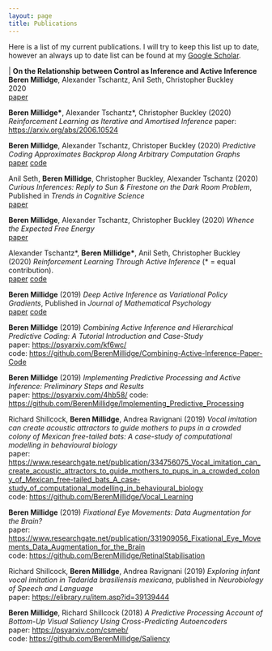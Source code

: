 ```yaml
---
layout: page
title: Publications
---
```


Here is a list of my current publications. I will try to keep this list up to date, however an always up to date list can be found at my [Google Scholar](https://scholar.google.com/citations?user=3GGkFTkAAAAJ&hl=en&oi=ao).

| **On the Relationship between Control as Inference and Active Inference** <br/> **Beren Millidge**, Alexander Tschantz, Anil Seth, Christopher Buckley <br/> 2020 <br/> [paper](https://arxiv.org/pdf/2006.12964.pdf)

**Beren Millidge\***, Alexander Tschantz*, Christopher Buckley (2020) *Reinforcement Learning as Iterative and Amortised Inference*
paper: https://arxiv.org/abs/2006.10524

**Beren Millidge**, Alexander Tschantz, Christoper Buckley (2020) *Predictive Coding Approximates Backprop Along Arbitrary Computation Graphs*  
[paper](https://arxiv.org/abs/2006.04182)  [code](https://github.com/BerenMillidge/PredictiveCodingBackprop)


Anil Seth, **Beren Millidge**, Christopher Buckley, Alexander Tschantz (2020) *Curious Inferences: Reply to Sun & Firestone on the Dark Room Problem*, Published in *Trends in Cognitive Science*  
[paper](https://psyarxiv.com/w8y9p/)

**Beren Millidge**, Alexander Tschantz, Christopher Buckley (2020) *Whence the Expected Free Energy*  
[paper](https://arxiv.org/abs/2004.08128)

Alexander Tschantz\*, **Beren Millidge\***, Anil Seth, Christopher Buckley (2020) *Reinforcement Learning Through Active Inference* (\* = equal contribution).  
[paper](https://arxiv.org/abs/2002.12636)  [code](https://github.com/alec-tschantz/rl-inference) 

**Beren Millidge** (2019) *Deep Active Inference as Variational Policy Gradients*, Published in *Journal of Mathematical Psychology*   
[paper](https://arxiv.org/pdf/1907.03876.pdf)  [code](https://github.com/BerenMillidge/DeepActiveInference)

**Beren Millidge** (2019) *Combining Active Inference and Hierarchical Predictive Coding: A Tutorial Introduction and Case-Study*   
paper: https://psyarxiv.com/kf6wc/  
code: https://github.com/BerenMillidge/Combining-Active-Inference-Paper-Code

**Beren Millidge** (2019) *Implementing Predictive Processing and Active Inference: Preliminary Steps and Results*   
paper: https://psyarxiv.com/4hb58/
code: https://github.com/BerenMillidge/Implementing_Predictive_Processing

Richard Shillcock, **Beren Millidge**, Andrea Ravignani (2019) *Vocal imitation can create acoustic attractors to guide mothers to pups in a crowded colony of Mexican free-tailed bats: A case-study of computational modelling in behavioural biology*   
paper: https://www.researchgate.net/publication/334756075_Vocal_imitation_can_create_acoustic_attractors_to_guide_mothers_to_pups_in_a_crowded_colony_of_Mexican_free-tailed_bats_A_case-study_of_computational_modelling_in_behavioural_biology   
code: https://github.com/BerenMillidge/Vocal_Learning

**Beren Millidge** (2019) *Fixational Eye Movements: Data Augmentation for the Brain?*   
paper: https://www.researchgate.net/publication/331909056_Fixational_Eye_Movements_Data_Augmentation_for_the_Brain   
code: https://github.com/BerenMillidge/RetinalStabilisation   

Richard Shillcock, **Beren Millidge**, Andrea Ravignani (2019) *Exploring infant vocal imitation in Tadarida brasiliensis mexicana*, published in *Neurobiology of Speech and Language*    
paper: https://elibrary.ru/item.asp?id=39139444   

**Beren Millidge**, Richard Shillcock (2018) *A Predictive Processing Account of Bottom-Up Visual Saliency Using Cross-Predicting Autoencoders*   
paper: https://psyarxiv.com/csmeb/   
code: https://github.com/BerenMillidge/Saliency   


